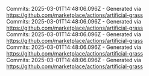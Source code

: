 Commits: 2025-03-01T14:48:06.096Z - Generated via https://github.com/marketplace/actions/artificial-grass
<br>
Commits: 2025-03-01T14:48:06.096Z - Generated via https://github.com/marketplace/actions/artificial-grass
<br>
Commits: 2025-03-01T14:48:06.096Z - Generated via https://github.com/marketplace/actions/artificial-grass
<br>
Commits: 2025-03-01T14:48:06.096Z - Generated via https://github.com/marketplace/actions/artificial-grass
<br>
Commits: 2025-03-01T14:48:06.096Z - Generated via https://github.com/marketplace/actions/artificial-grass
<br>
